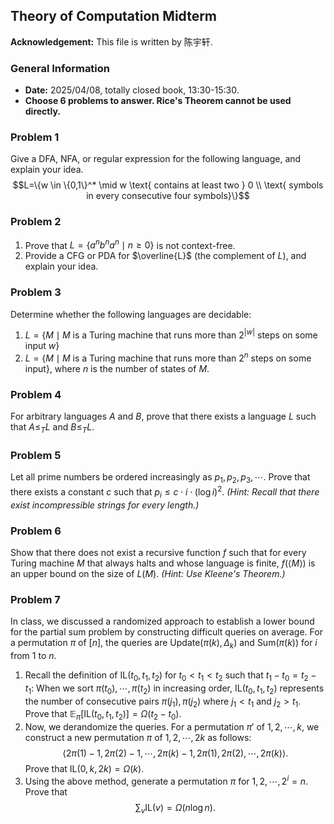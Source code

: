 ## Theory of Computation Midterm

**Acknowledgement:** This file is written by 陈宇轩.

### General Information
- **Date:** 2025/04/08, totally closed book, 13:30-15:30.
- **Choose 6 problems to answer. Rice's Theorem cannot be used directly.**

### Problem 1
Give a DFA, NFA, or regular expression for the following language, and explain your idea.
$$L=\{w \in \{0,1\}^* \mid w \text{ contains at least two } 0 \\
\text{ symbols in every consecutive four symbols}\}$$

### Problem 2
1. Prove that $L=\{a^nb^na^n \mid n \ge 0\}$ is not context-free.
2. Provide a CFG or PDA for $\overline{L}$ (the complement of $L$), and explain your idea.

### Problem 3
Determine whether the following languages are decidable: 
1. $L=\{M \mid M \text{ is a Turing machine that runs more than } 2^{|w|} \text{ steps on some input } w\}$
2. $L=\{M \mid M \text{ is a Turing machine that runs more than } 2^n \text{ steps on some input}\}$, where $n$ is the number of states of $M$.

### Problem 4
For arbitrary languages $A$ and $B$, prove that there exists a language $L$ such that $A \le_T L$ and $B \le_T L$.

### Problem 5
Let all prime numbers be ordered increasingly as $p_1, p_2, p_3, \cdots$. Prove that there exists a constant $c$ such that $p_i \le c \cdot i \cdot (\log i)^2$. *(Hint: Recall that there exist incompressible strings for every length.)*

### Problem 6
Show that there does not exist a recursive function $f$ such that for every Turing machine $M$ that always halts and whose language is finite, $f(\langle M \rangle)$ is an upper bound on the size of $L(M)$. *(Hint: Use Kleene's Theorem.)*

### Problem 7
In class, we discussed a randomized approach to establish a lower bound for the partial sum problem by constructing difficult queries on average. For a permutation $\pi$ of $[n]$, the queries are $\text{Update}(\pi(k), \Delta_k)$ and $\text{Sum}(\pi(k))$ for $i$ from $1$ to $n$.

1. Recall the definition of $\text{IL}(t_0, t_1, t_2)$ for $t_0 < t_1 < t_2$ such that $t_1 - t_0 = t_2 - t_1$: When we sort $\pi(t_0), \cdots, \pi(t_2)$ in increasing order, $\text{IL}(t_0, t_1, t_2)$ represents the number of consecutive pairs $\pi(j_1), \pi(j_2)$ where $j_1 < t_1$ and $j_2 > t_1$. Prove that $\mathbb{E}_\pi[\text{IL}(t_0, t_1, t_2)] = \Omega(t_2 - t_0)$.
2. Now, we derandomize the queries. For a permutation $\pi'$ of $1, 2, \cdots, k$, we construct a new permutation $\pi$ of $1, 2, \cdots, 2k$ as follows:
   $$\langle 2\pi(1) - 1, 2\pi(2) - 1, \cdots, 2\pi(k) - 1, 2\pi(1), 2\pi(2), \cdots, 2\pi(k) \rangle.$$
   Prove that $\text{IL}(0, k, 2k) = \Omega(k)$.
3. Using the above method, generate a permutation $\pi$ for $1, 2, \cdots, 2^i = n$. Prove that
   $$\sum_v \text{IL}(v) = \Omega(n \log n).$$

